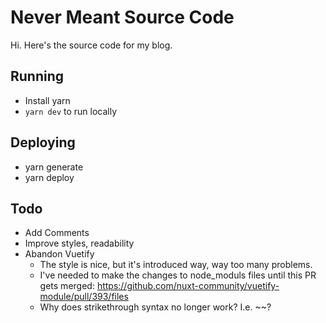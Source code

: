 # Never Meant Source Code
Hi. Here's the source code for my blog.

## Running
- Install yarn
- `yarn dev` to run locally

## Deploying
- yarn generate
- yarn deploy

## Todo
- Add Comments
- Improve styles, readability
- Abandon Vuetify
  - The style is nice, but it's introduced way, way too many problems.
  - I've needed to make the changes to node_moduls files until this PR gets merged: https://github.com/nuxt-community/vuetify-module/pull/393/files
  - Why does strikethrough syntax no longer work? I.e. ~~?